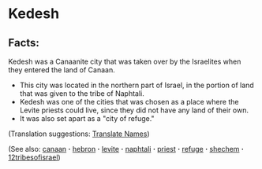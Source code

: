 # Kedesh #

## Facts: ##

Kedesh was a Canaanite city that was taken over by the Israelites when they entered the land of Canaan.

* This city was located in the northern part of Israel, in the portion of land that was given to the tribe of Naphtali.
* Kedesh was one of the cities that was chosen as a place where the Levite priests could live, since they did not have any land of their own.
* It was also set apart as a "city of refuge."

(Translation suggestions: [Translate Names](https://git.door43.org/Door43/en-ta-translate-vol1/src/master/content/translate_names.md))

(See also: [canaan](../other/canaan.md) **·** [hebron](../other/hebron.md) **·** [levite](../other/levite.md) **·** [naphtali](../other/naphtali.md) **·** [priest](../kt/priest.md) **·** [refuge](../kt/refuge.md) **·** [shechem](../other/shechem.md) **·** [12tribesofisrael](../other/12tribesofisrael.md))

